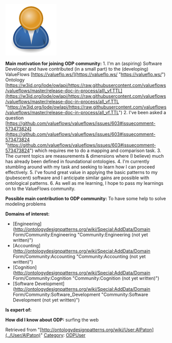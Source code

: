 [![Image:ODPUser.png](../images/a/a6/ODPUser.png)](../Image/ODPUser.png "Image:ODPUser.png")




  





__Main motivation for joining ODP community:__ 1. I'm an (aspiring) Software Developer and have contributed (in a small part) to the (developing) ValueFlows [https://valueflo.ws/](https://valueflo.ws/ "https://valueflo.ws/") Ontology [https://w3id.org/lode/owlapi/https://raw.githubusercontent.com/valueflows/valueflows/master/release-doc-in-process/all\_vf.TTL](https://w3id.org/lode/owlapi/https://raw.githubusercontent.com/valueflows/valueflows/master/release-doc-in-process/all_vf.TTL "https://w3id.org/lode/owlapi/https://raw.githubusercontent.com/valueflows/valueflows/master/release-doc-in-process/all_vf.TTL")
2. I've been asked a question [https://github.com/valueflows/valueflows/issues/603#issuecomment-573473824](https://github.com/valueflows/valueflows/issues/603#issuecomment-573473824 "https://github.com/valueflows/valueflows/issues/603#issuecomment-573473824") which requires me to do a mapping and comparison task.
3. The current topics are measurements & dimensions where (I believe) much has already been defined in foundational ontologies.
4. I'm currently stumbling around with my task and seeking to learn how I can proceed effectively.
5. I've found great value in applying the basic patterns to my (pubescent) software and I anticipate similar gains are possible with ontological patterns.
6. As well as me learning, I hope to pass my learnings on to the ValueFlows community.


__Possible main contribution to ODP community:__ To have some help to solve modeling problems


__Domains of interest:__



* [Engineering](http://ontologydesignpatterns.org/wiki/Special:AddData/Domain Form/Community:Engineering "Community:Engineering (not yet written)")
* [Accounting](http://ontologydesignpatterns.org/wiki/Special:AddData/Domain Form/Community:Accounting "Community:Accounting (not yet written)")
* [Cognition](http://ontologydesignpatterns.org/wiki/Special:AddData/Domain Form/Community:Cognition "Community:Cognition (not yet written)")
* [Software Development](http://ontologydesignpatterns.org/wiki/Special:AddData/Domain Form/Community:Software_Development "Community:Software Development (not yet written)")


__Is expert of:__


  

__How did I know about ODP:__ surfing the web






Retrieved from "[http://ontologydesignpatterns.org/wiki/User:AlPaton](../User/AlPaton)"
 [Category](http://ontologydesignpatterns.org/wiki/Special:Categories "Special:Categories"): [ODPUser](../Category/ODPUser "Category:ODPUser")